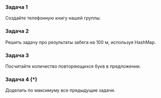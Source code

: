 ### Задача 1
Создайте телефонную книгу нашей группы.

### Задача 2
Решить задачу про результаты забега на 100 м, используя HashMap.

### Задача 3
Посчитайте количество повторяющихся букв в предложении.

### Задача 4 (*)
Доделать по максимуму все предыдущие задачи.


